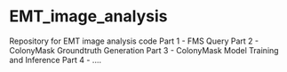 # EMT_image_analysis
Repository for EMT image analysis code 
  Part 1 - FMS Query
  Part 2 - ColonyMask Groundtruth Generation
  Part 3 - ColonyMask Model Training and Inference
  Part 4 - ....
